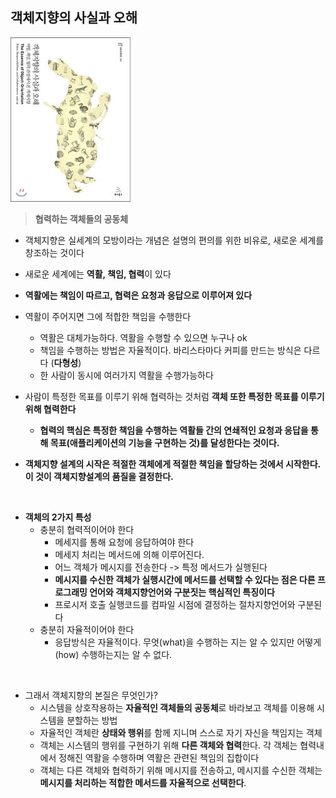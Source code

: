 ## 객체지향의 사실과 오해



<img src="https://github.com/jayyhkwon/review/blob/master/%EA%B0%9D%EC%B2%B4%EC%A7%80%ED%96%A5%EC%9D%98_%EC%82%AC%EC%8B%A4%EA%B3%BC_%EC%98%A4%ED%95%B4/%ED%91%9C%EC%A7%80.jpeg?raw=true"/>



<br>

> **협력하는 객체들의 공동체**

- 객체지향은 실세계의 모방이라는 개념은 설명의 편의를 위한 비유로, 새로운 세계를 창조하는 것이다
- 새로운 세계에는 **역활, 책임, 협력**이 있다
- **역활에는 책임이 따르고, 협력은 요청과 응답으로 이루어져 있다**

- 역활이 주어지면 그에 적합한 책임을 수행한다
  - 역활은 대체가능하다. 역활을 수행할 수 있으면 누구나 ok
  - 책임을 수행하는 방법은 자율적이다. 바리스타마다 커피를 만드는 방식은 다르다 (**다형성**)
  - 한 사람이 동시에 여러가지 역활을 수행가능하다
- 사람이 특정한 목표를 이루기 위해 협력하는 것처럼 **객체 또한 특정한 목표를 이루기 위해 협력한다**
  - **협력의 핵심은 특정한 책임을 수행하는 역활들 간의 연쇄적인 요청과 응답을 통해 목표(애플리케이션의 기능을 구현하는 것)를 달성한다는 것이다.**
- **객체지향 설계의 시작은 적절한 객체에게 적절한 책임을 할당하는 것에서 시작한다. 이 것이 객체지향설계의 품질을 결정한다.**

<br>

- **객체의 2가지 특성**
  - 충분히 협력적이어야 한다
    - 메세지를 통해 요청에 응답하여야 한다
    - 메세지 처리는 메서드에 의해 이루어진다.
    - 어느 객체가 메시지를 전송한다 -> 특정 메서드가 실행된다
    - **메시지를 수신한 객체가 실행시간에 메서드를 선택할 수 있다는 점은 다른 프로그래밍 언어와 객체지향언어와 구분짓는 핵심적인 특징이다**
    - 프로시저 호출 실행코드를 컴파일 시점에 결정하는 절차지향언어와 구분된다
  - 충분히 자율적이어야 한다
    - 응답방식은 자율적이다. 무엇(what)을 수행하는 지는 알 수 있지만 어떻게(how) 수행하는지는 알 수 없다.

<br>

- 그래서 객체지향의 본질은 무엇인가?
  - 시스템을 상호작용하는 **자율적인 객체들의 공동체**로 바라보고 객체를 이용해 시스템을 분할하는 방법
  - 자율적인 객체란 **상태와 행위**를 함께 지니며 스스로 자기 자신을 책임지는 객체
  - 객체는 시스템의 행위를 구현하기 위해 **다른 객체와 협력**한다. 각 객체는 협력내에서 정해진 역활을 수행하며 역활은 관련된 책임의 집합이다
  - 객체는 다른 객체와 협력하기 위해 메시지를 전송하고, 메시지를 수신한 객체는 **메시지를 처리하는 적합한 메서드를 자율적으로 선택한다**.

